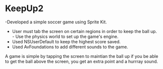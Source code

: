 # KeepUp2

-Developed a simple soccer game using Sprite Kit.
- User must tab the screen on certain regions in order to keep the ball up. - Use the physics world to set up the game's engine.
- Used NSUserDefault to keep the highest score saved.
- Used AvFoundations to add different sounds to the game.

A game is simple by tapping the screen to maintian the ball up if you be able to get the ball above the screen, you get an extra point
and a hurrray sound.
